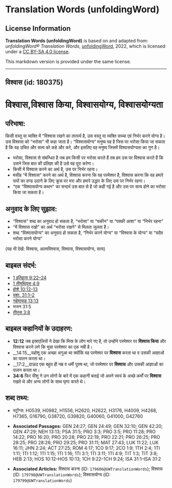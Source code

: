 # Translation Words (unfoldingWord)

## License Information

**Translation Words (unfoldingWord)** is based on and adapted from: _unfoldingWord® Translation Words_, [unfoldingWord](https://unfoldingword.org/utw), 2022, which is licensed under a [CC BY-SA 4.0 license](https://creativecommons.org/licenses/by-sa/4.0/legalcode.en).

This markdown version is provided under the same license.



--------------------------------

## विश्वास (id: 180375)

विश्वास,विश्वास किया, विश्वासयोग्य, विश्वासयोग्यता
==================================================

परिभाषा:
--------

किसी वस्तु या व्यक्ति में "विश्वास रखने का तात्पर्य है, उस वस्तु या व्यक्ति सच्चा एवं निर्भर करने योग्य है। उस विश्वास को "भरोसा" भी कहा जाता है। “विश्वासयोग्य” मनुष्य वह है जिस पर भरोसा किया जा सकता है कि वह उचित और सत्य को कहे और करे, और इसलिए वह मनुष्य जिसमें विश्वासयोग्यता का गुण है।

* भरोसा, विश्वास से संबन्धित है जब हम किसी पर भरोसा करते हैं तब हम उस पर विश्वास करते हैं कि उसने जिस बात की प्रतिज्ञा की है उसे वह पूरा करेगा।
* किसी में विश्वास करने का अर्थ है, उस पर निर्भर रहना।
* मसीह “में विश्वास” करने का अर्थ है, विश्वास करना कि वह परमेश्वर है, विश्वास करना कि वह हमारे पापों का दण्ड उठाने के लिए क्रूस पर मरा और हमारे उद्धार के लिए उस पर निर्भर रहना।
* “एक "विश्वासयोग्य कथन" का सन्दर्भ उस बात से है जो कही गई है और उस पर सत्य होने का भरोसा किया जा सकता है।

अनुवाद के लिए सुझाव:
--------------------

* “विश्वास” शब्द का अनुवाद हो सकता है, “भरोसा” या “यकीन” या “पक्की आशा” या “निर्भर रहना”
* “में विश्वास रखो” का अर्थ “भरोसा रखने” से मिलता जुलता है।
* शब्द "विश्वासयोग्य" का अनुवाद हो सकता है, “निर्भर करने योग्य” या “विश्वास के योग्य” या “सदैव भरोसा करने योग्य”

(यह भी देखें: विश्वास, आत्मविश्वास, विश्वास, विश्वासयोग्य, सत्य)

बाइबल संदर्भ:
-------------

* [1 इतिहास 9:22–24](https://ref.ly/1Chr0:0)
* [1 तीमुथियुस 4:9](https://ref.ly/1Tim0:0)
* [होशे 10:12–13](https://ref.ly/Hos10:12-Hos10:13)
* [यशा. 31:1–2](https://ref.ly/Isa31:1-Isa31:2)
* [नहेमायाह 13:13](https://ref.ly/Neh13:13)
* भजन 31:5
* [तीतुस 3:8](https://ref.ly/Titus3:8)

बाइबल कहानियों के उदाहरण:
-------------------------

* **12:12** जब इस्राएलियों ने देखा कि मिस्र के लोग मारे गए है, तो उन्होंने परमेश्वर पर **विश्वास किया** और विश्वास करने लगे कि मूसा परमेश्वर का एक नबी है।
* \_\_14:15\_\_यहोशू एक अच्छा अगुआ था क्योंकि वह परमेश्वर पर **विश्वास** करता था व उसकी आज्ञाओ का पालन करता था।
* \_\_17:2\_\_दाऊद एक बहुत ही नम्र व धर्मी पुरुष था, जो परमेश्वर पर **विश्वास** और उसकी आज्ञाओं का पालन करता था।
* **34:6** फिर यीशु ने उन लोगों के बारे में एक कहानी बताई जो अपने स्वयं के अच्छे कर्मों पर **विश्वास** रखते थे और अन्य लोगों के साथ घृणा करते थे।

शब्द तथ्य:
----------

* स्ट्रोंग्स: H0539, H0982, H1556, H2620, H2622, H3176, H4009, H4268, H7365, G16790, G38720, G39820, G40060, G41000, G42760

* **Associated Passages:** GEN 24:27; GEN 24:49; GEN 32:10; GEN 42:20; GEN 47:29; NEH 13:13; PSA 31:5; PRO 3:3; PRO 3:5; PRO 11:28; PRO 14:22; PRO 16:20; PRO 20:28; PRO 22:19; PRO 22:21; PRO 26:25; PRO 28:25; PRO 28:26; PRO 29:25; PRO 31:11; MAT 27:43; LUK 11:22; LUK 16:11; JHN 2:24; ACT 27:25; ROM 4:17; 1CO 9:17; 2CO 1:9; 1TH 2:4; 1TI 1:11; 1TI 1:12; 1TI 1:15; 1TI 1:16; 1TI 3:1; 1TI 3:11; 1TI 4:9; TIT 1:3; TIT 3:8; HEB 2:13; HOS 10:12–HOS 10:13; 1CH 9:22–1CH 9:24; ISA 31:1–ISA 31:2
* **Associated Articles:** विश्वास करना (ID: `179606@UWTranslationWords`); विश्वास (ID: `179798@UWTranslationWords`); विश्वासयोग्य (ID: `179799@UWTranslationWords`)

